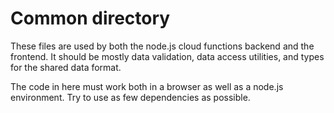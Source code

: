 # Common directory

These files are used by both the node.js cloud functions backend and the frontend.
It should be mostly data validation, data access utilities, and types for the shared
data format.

The code in here must work both in a browser as well as a node.js environment. Try
to use as few dependencies as possible.
